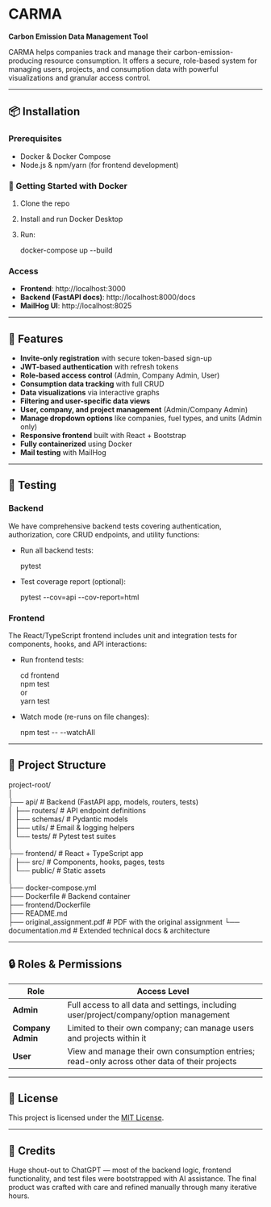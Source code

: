 # CARMA

**Carbon Emission Data Management Tool**

CARMA helps companies track and manage their carbon-emission-producing resource consumption. It offers a secure, role-based system for managing users, projects, and consumption data with powerful visualizations and granular access control.

---

## 📦 Installation

### Prerequisites

- Docker & Docker Compose  
- Node.js & npm/yarn (for frontend development)

### 🐳 Getting Started with Docker

1. Clone the repo  
2. Install and run Docker Desktop  
3. Run:

   docker-compose up --build

### Access

- **Frontend**: http://localhost:3000  
- **Backend (FastAPI docs)**: http://localhost:8000/docs  
- **MailHog UI**: http://localhost:8025

---

## 🚀 Features

- **Invite-only registration** with secure token-based sign-up  
- **JWT-based authentication** with refresh tokens  
- **Role-based access control** (Admin, Company Admin, User)  
- **Consumption data tracking** with full CRUD  
- **Data visualizations** via interactive graphs  
- **Filtering and user-specific data views**  
- **User, company, and project management** (Admin/Company Admin)  
- **Manage dropdown options** like companies, fuel types, and units (Admin only)  
- **Responsive frontend** built with React + Bootstrap  
- **Fully containerized** using Docker  
- **Mail testing** with MailHog  

---

## 🧪 Testing

### Backend

We have comprehensive backend tests covering authentication, authorization, core CRUD endpoints, and utility functions:

- Run all backend tests:

  pytest

- Test coverage report (optional):

  pytest --cov=api --cov-report=html

### Frontend

The React/TypeScript frontend includes unit and integration tests for components, hooks, and API interactions:

- Run frontend tests:

  cd frontend  
  npm test  
  or  
  yarn test

- Watch mode (re-runs on file changes):

  npm test -- --watchAll

---

## 📁 Project Structure

project-root/  
│  
├── api/                      # Backend (FastAPI app, models, routers, tests)  
│   ├── routers/              # API endpoint definitions  
│   ├── schemas/              # Pydantic models  
│   ├── utils/                # Email & logging helpers  
│   └── tests/                # Pytest test suites  
│  
├── frontend/                 # React + TypeScript app  
│   ├── src/                  # Components, hooks, pages, tests  
│   └── public/               # Static assets  
│  
├── docker-compose.yml  
├── Dockerfile                # Backend container  
├── frontend/Dockerfile  
├── README.md  
├── original_assignment.pdf   # PDF with the original assignment
└── documentation.md          # Extended technical docs & architecture  

---

## 🔒 Roles & Permissions

| Role              | Access Level                                                                                 |
|-------------------|----------------------------------------------------------------------------------------------|
| **Admin**         | Full access to all data and settings, including user/project/company/option management       |
| **Company Admin** | Limited to their own company; can manage users and projects within it                        |
| **User**          | View and manage their own consumption entries; read-only across other data of their projects |

---

## 📄 License

This project is licensed under the [MIT License](https://choosealicense.com/licenses/mit/).

---

## 🤝 Credits

Huge shout-out to ChatGPT — most of the backend logic, frontend functionality, and test files were bootstrapped with AI assistance. The final product was crafted with care and refined manually through many iterative hours.

